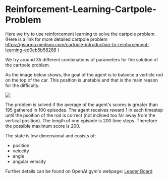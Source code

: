 # Reinforcement-Learning-Cartpole-Problem

Here we try to use reinforcement learning to solve the cartpole problem. (Here is a link for more detailed cartpole problem https://gsurma.medium.com/cartpole-introduction-to-reinforcement-learning-ed0eb5b58288 )

We try around 35 different combinations of parameters for the solution of the cartpole problem.

As the image below shows, the goal of the agent is to balance a verticle rod on the top of the car. This position is unstable and that is the main reason for the difficulty.

<img src="https://drive.google.com/uc?export=download&id=1wiFksyB3-mcirfdZEvrT2DPD7SBEjye2" >

The problem is solved if the average of the agent's scores is greater than 195 gathered in 100 episodes.
The agent receives reward 1 in each timestep until the psoition of the rod is correct (not inclined too far away from the vertical position).
The length of one episode is 200 time steps. Therefore the possible maximum score is 200.

The state is low dimensional and cosists of:
* position 
* velocity
* angle 
* angular velocity

Further details can be found on OpenAI gym's webpage: [Leader Board](https://github.com/openai/gym/wiki/CartPole-v0)
